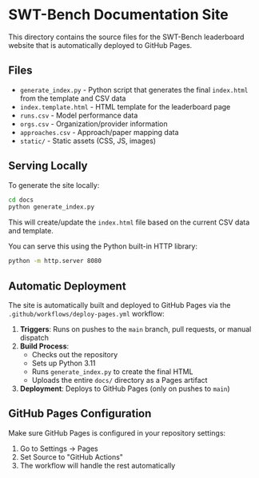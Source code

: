 # SWT-Bench Documentation Site

This directory contains the source files for the SWT-Bench leaderboard website that is automatically deployed to GitHub Pages.

## Files

- `generate_index.py` - Python script that generates the final `index.html` from the template and CSV data
- `index.template.html` - HTML template for the leaderboard page
- `runs.csv` - Model performance data
- `orgs.csv` - Organization/provider information
- `approaches.csv` - Approach/paper mapping data
- `static/` - Static assets (CSS, JS, images)

## Serving Locally

To generate the site locally:

```bash
cd docs
python generate_index.py
```

This will create/update the `index.html` file based on the current CSV data and template.

You can serve this using the Python built-in HTTP library:
```bash
python -m http.server 8080
```

## Automatic Deployment

The site is automatically built and deployed to GitHub Pages via the `.github/workflows/deploy-pages.yml` workflow:

1. **Triggers**: Runs on pushes to the `main` branch, pull requests, or manual dispatch
2. **Build Process**: 
   - Checks out the repository
   - Sets up Python 3.11
   - Runs `generate_index.py` to create the final HTML
   - Uploads the entire `docs/` directory as a Pages artifact
3. **Deployment**: Deploys to GitHub Pages (only on pushes to `main`)

## GitHub Pages Configuration

Make sure GitHub Pages is configured in your repository settings:
1. Go to Settings → Pages
2. Set Source to "GitHub Actions"
3. The workflow will handle the rest automatically

